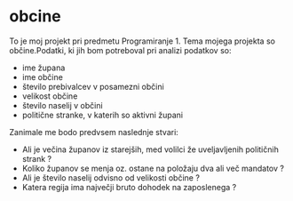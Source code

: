 # obcine

To je moj projekt pri predmetu Programiranje 1. Tema mojega projekta so občine.Podatki, ki jih bom potreboval pri analizi 
podatkov so:

- ime župana
- ime občine
- število prebivalcev v posamezni občini
- velikost občine
- število naselij v občini
- politične stranke, v katerih so aktivni župani

Zanimale me bodo predvsem naslednje stvari:

- Ali je večina županov iz starejših, med volilci že uveljavljenih  političnih strank ?
- Koliko županov se menja oz. ostane na položaju dva ali več mandatov ?
- Ali je število naselij odvisno od velikosti občine ?
- Katera regija ima največji bruto dohodek na zaposlenega ?

